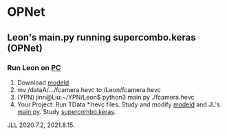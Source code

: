 # OPNet

## Leon's main.py running supercombo.keras (OPNet) 
### Run Leon on [PC](https://docs.google.com/document/d/1tH6coTWyIQ3QZUrmNFav6xfYn9PV-mGk2FiN3yYW_IY/edit)
1. Download [modeld](https://github.com/littlemountainman/modeld)
2. mv /dataA/.../fcamera.hevc to /Leon/fcamera.hevc
3. (YPN) jinn@Liu:~/YPN/Leon$ python3 main.py ./fcamera.hevc
4. Your Project: Run TData *.hevc files. Study and modify [modeld](https://github.com/littlemountainman/modeld) and JL's [main.py](https://drive.google.com/file/d/1--Jk2qV7sZJ8ixkm5XYZI5omFX7dIcWa/view). Study [supercombo.keras](http://www.nhcue.edu.tw/~jinnliu/teaching/AI17/supercombo.html).

JLL 2020.7.2, 2021.8.15.

